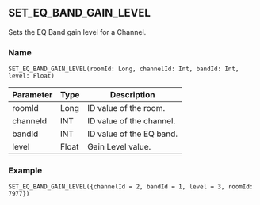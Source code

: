 ## SET\_EQ\_BAND\_GAIN\_LEVEL

Sets the EQ Band gain level for a Channel.


### Name
`SET_EQ_BAND_GAIN_LEVEL(roomId: Long, channelId: Int, bandId: Int, level: Float)`


| Parameter | Type  | Description              |
| --------- | ----- | ------------------------ |
| roomId    | Long  | ID value of the room.    |
| channeld  | INT   | ID value of the channel. |
| bandId    | INT   | ID value of the EQ band. |
| level     | Float | Gain Level value.        |


### Example
`SET_EQ_BAND_GAIN_LEVEL({channelId = 2, bandId = 1, level = 3, roomId:  7977})`

